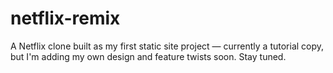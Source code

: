 # netflix-remix
A Netflix clone built as my first static site project — currently a tutorial copy, but I'm adding my own design and feature twists soon. Stay tuned.
